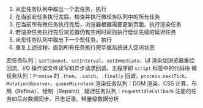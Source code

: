 1. 从宏任务队列中取出一个宏任务，执行
2. 在当前宏任务执行完后，检查并执行微任务队列中的所有任务
3. 在当前所有微任务执行完后，浏览器根据需要更新页面、执行渲染任务
4. 若渲染任务执行完后浏览器仍有空闲时间则执行低优先级的延迟任务
5. 从宏任务队列中取出下一个宏任务，执行
6. 重复上述过程，直到所有任务执行完毕或系统进入空闲状态

宏任务队列：`setTimeout`、`setInterval`、`setImmediate`、UI 渲染如浏览器重绘回流、I/O 操作如文件读写和异步请求回调、主程序即 `script` 标签中的代码块
微任务队列：`Promise` 的 `.then`、`.catch`、`.finally` 回调、`process.nextTick`、`MutationObserver`、`queueMicrotask`
渲染任务队列：DOM 渲染、CSS 计算、布局（Reflow）、绘制（Repaint）
延迟任务队列：`requestIdleCallback` 注册的任务如后台数据同步、日志记录、轻量级数据分析